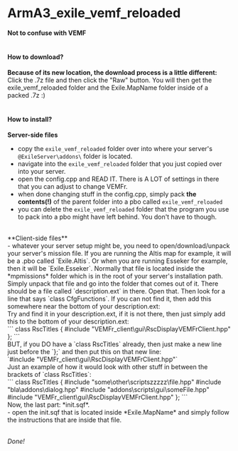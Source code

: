 # ArmA3_exile_vemf_reloaded
**Not to confuse with VEMF** <br /><br />

#### How to download?
**Because of its new location, the download process is a little different:** <br />
Click the .7z file and then click the "Raw" button. You will then get the exile_vemf_reloaded folder and the Exile.MapName folder inside of a packed .7z :) <br />
<br />

#### How to install?
**Server-side files** <br />
- copy the `exile_vemf_reloaded` folder over into where your server's `@ExileServer\addons\` folder is located.<br />
- navigate into the `exile_vemf_reloaded` folder that you just copied over into your server. <br />
- open the config.cpp and READ IT. There is A LOT of settings in there that you can adjust to change VEMFr. <br />
- when done changing stuff in the config.cpp, simply pack **the contents(!)** of the parent folder into a pbo called `exile_vemf_reloaded` <br />
- you can delete the `exile_vemf_reloaded` folder that the program you use to pack into a pbo might have left behind. You don't have to though. <br />
<br />
**Client-side files** <br />
- whatever your server setup might be, you need to open/download/unpack your server's mission file. If you are running the Altis map for example, it will be a .pbo called `Exile.Altis`.
Or when you are running Esseker for example, then it will be `Exile.Esseker`. Normally that file is located inside the *mpmissions* folder which is in the root of your server's installation path.
Simply unpack that file and go into the folder that comes out of it. There should be a file called `description.ext` in there. Open that.
Then look for a line that says `class CfgFunctions`. If you can not find it, then add this somewhere near the bottom of your description.ext: <br />
Try and find it in your description.ext, if it is not there, then just simply add this to the bottom of your description.ext:<br />
```
class RscTitles
{
	#include "VEMFr_client\gui\RscDisplayVEMFrClient.hpp"
};
```
<br />
BUT, if you DO have a `class RscTitles` already, then just make a new line just before the `};` and then put this on that new line:<br />
`#include "VEMFr_client\gui\RscDisplayVEMFrClient.hpp"`<br />
Just an example of how it would look with other stuff in between the brackets of `class RscTitles`:<br />
```
class RscTitles
{
    #include "some\other\scriptszzzzz\file.hpp"
    #include "bla\addons\dialog.hpp"
    #include "addons\scripts\gui\someFile.hpp"
    #include "VEMFr_client\gui\RscDisplayVEMFrClient.hpp"
};
```
<br />
Now, the last part: *init.sqf*.<br />
- open the init.sqf that is located inside *Exile.MapName* and simply follow the instructions that are inside that file. <br />
<br />

*Done!*
